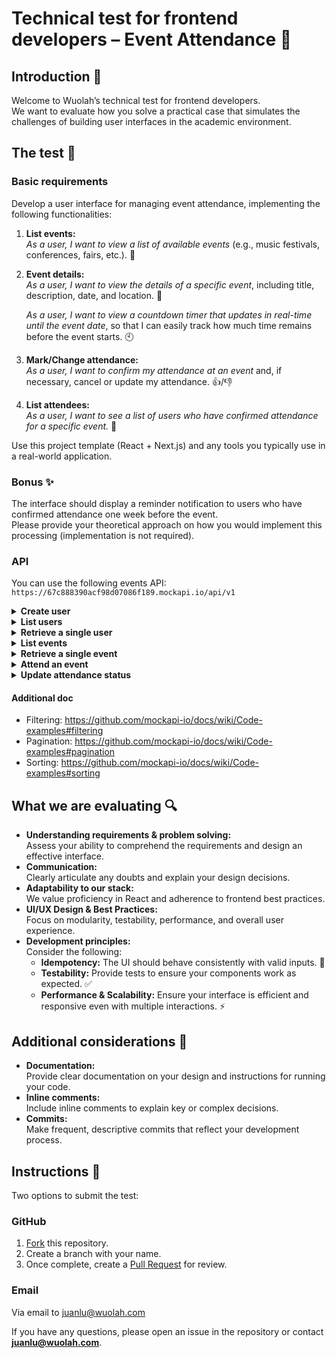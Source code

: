 # Technical test for frontend developers – Event Attendance 🎫

## Introduction 👋

Welcome to Wuolah’s technical test for frontend developers.  
We want to evaluate how you solve a practical case that simulates the challenges of building user interfaces in the academic environment.

## The test 📝

### Basic requirements

Develop a user interface for managing event attendance, implementing the following functionalities:

1. **List events:**  
   _As a user, I want to view a list of available events_ (e.g., music festivals, conferences, fairs, etc.). 🎉

2. **Event details:**  
   _As a user, I want to view the details of a specific event_, including title, description, date, and location. 📅

   _As a user, I want to view a countdown timer that updates in real-time until the event date_, so that I can easily track how much time remains before the event starts. 🕙

4. **Mark/Change attendance:**  
   _As a user, I want to confirm my attendance at an event_ and, if necessary, cancel or update my attendance. 👍/👎

5. **List attendees:**  
   _As a user, I want to see a list of users who have confirmed attendance for a specific event._ 👥

Use this project template (React + Next.js) and any tools you typically use in a real-world application.

### Bonus ✨

The interface should display a reminder notification to users who have confirmed attendance one week before the event.  
Please provide your theoretical approach on how you would implement this processing (implementation is not required).

### API

You can use the following events API: `https://67c888390acf98d07086f189.mockapi.io/api/v1`

<details>
  <summary><b>Create user</b></summary>

Endpoint: `POST /user`

Code example:

```javascript
const res = await fetch(
  "https://67c888390acf98d07086f189.mockapi.io/api/v1/user",
  {
    method: "POST",
    headers: { "content-type": "application/json" },
    body: JSON.stringify({
      username: "your_preferred_username",
      avatarUrl:
        "https://cdn.wuolahservices.com/users/default/avatar/v1/avatar-1-big.jpg",
    }),
  }
);
const user = await res.json();
```

</details>

<details>
  <summary><b>List users</b></summary>

Endpoint: `GET /user`

Code example:

```javascript
const res = await fetch(
  "https://67c888390acf98d07086f189.mockapi.io/api/v1/user",
  {
    method: "GET",
    headers: { "content-type": "application/json" }
  }
);
const users = await res.json();
```

</details>

<details>
  <summary><b>Retrieve a single user</b></summary>

Endpoint: `GET /user/:userId`

Code example:

```javascript
const res = await fetch(
  "https://67c888390acf98d07086f189.mockapi.io/api/v1/user/1",
  {
    method: "GET",
    headers: { "content-type": "application/json" }
  }
);
const user = await res.json();
```

</details>

<details>
  <summary><b>List events</b></summary>
  
Endpoint: `GET /event`

Code example:

```javascript
const res = await fetch(
  "https://67c888390acf98d07086f189.mockapi.io/api/v1/event",
  {
    method: "GET",
    headers: { "content-type": "application/json" },
  }
);
const events = await res.json();
```

</details>

<details>
  <summary><b>Retrieve a single event</b></summary>
  
Endpoint: `GET /event/:eventId`

Code example:

```javascript
const res = await fetch(
  "https://67c888390acf98d07086f189.mockapi.io/api/v1/event/1",
  {
    method: "GET",
    headers: { "content-type": "application/json" },
  }
);
const event = await res.json();
```

</details>

<details>
  <summary><b>Attend an event</b></summary>

Endpoint: `POST /event/:eventId/attendance`

Code example:

```javascript
const res = await fetch(
  "https://67c888390acf98d07086f189.mockapi.io/api/v1/event/1/attendance",
  {
    method: "POST",
    headers: { "content-type": "application/json" },
    body: JSON.stringify({
      status: "CONFIRMED",
      userId: "6",
    }),
  }
);
const attendance = await res.json();
```

</details>

<details>
  <summary><b>Update attendance status</b></summary>

Endpoint: `PATCH /event/:eventId/attendance/:attendanceId`

Code example:

```javascript
const res = await fetch(
  "https://67c888390acf98d07086f189.mockapi.io/api/v1/event/1/attendance/19",
  {
    method: "PATCH",
    headers: { "content-type": "application/json" },
    body: JSON.stringify({
      status: "MAYBE",
    }),
  }
);
const event = await res.json();
```

</details>

#### Additional doc

- Filtering: https://github.com/mockapi-io/docs/wiki/Code-examples#filtering
- Pagination: https://github.com/mockapi-io/docs/wiki/Code-examples#pagination
- Sorting: https://github.com/mockapi-io/docs/wiki/Code-examples#sorting

## What we are evaluating 🔍

- **Understanding requirements & problem solving:**  
  Assess your ability to comprehend the requirements and design an effective interface.
- **Communication:**  
  Clearly articulate any doubts and explain your design decisions.
- **Adaptability to our stack:**  
  We value proficiency in React and adherence to frontend best practices.
- **UI/UX Design & Best Practices:**  
  Focus on modularity, testability, performance, and overall user experience.
- **Development principles:**  
  Consider the following:
  - **Idempotency:** The UI should behave consistently with valid inputs. 🔄
  - **Testability:** Provide tests to ensure your components work as expected. ✅
  - **Performance & Scalability:** Ensure your interface is efficient and responsive even with multiple interactions. ⚡

## Additional considerations 📌

- **Documentation:**  
  Provide clear documentation on your design and instructions for running your code.
- **Inline comments:**  
  Include inline comments to explain key or complex decisions.
- **Commits:**  
  Make frequent, descriptive commits that reflect your development process.

## Instructions 🔧

Two options to submit the test:

### GitHub

1. [Fork](https://github.com/wuolah/test-frontend-developer/fork) this repository.
2. Create a branch with your name.
3. Once complete, create a [Pull Request](https://docs.github.com/en/pull-requests/collaborating-with-pull-requests/proposing-changes-to-your-work-with-pull-requests/about-pull-requests) for review.

### Email

Via email to juanlu@wuolah.com

If you have any questions, please open an issue in the repository or contact **juanlu@wuolah.com**.
